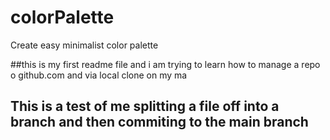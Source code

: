 # colorPalette
Create easy minimalist color palette 


##this is my first readme file and i am trying to learn how to manage a repo o github.com and via local clone on my ma


## This is a test of me splitting a file off into a branch and then commiting to the main branch